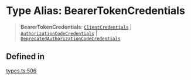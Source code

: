 # Type Alias: BearerTokenCredentials

> **BearerTokenCredentials**: [`ClientCredentials`](/docs/packages/SDK/interfaces/ClientCredentials.md) \| [`AuthorizationCodeCredentials`](/docs/packages/SDK/interfaces/AuthorizationCodeCredentials.md) \| [`DeprecatedAuthorizationCodeCredentials`](/docs/packages/SDK/interfaces/DeprecatedAuthorizationCodeCredentials.md)

## Defined in

[types.ts:506](https://github.com/monerium/js-monorepo/blob/main/packages/sdk/src/types.ts#L506)
